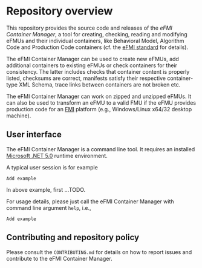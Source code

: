 # Repository overview

This repository provides the source code and releases of the _eFMI Container Manager_, a tool for creating, checking, reading and modifying eFMUs and their individual containers, like Behavioral Model, Algorithm Code and Production Code containers (cf. the [eFMI standard](https://efmi-standard.org) for details).

The eFMI Container Manager can be used to create new eFMUs, add additional containers to existing eFMUs or check containers for their consistency. The latter includes checks that container content is properly listed, checksums are correct, manifests satisfy their respective container-type XML Schema, trace links between containers are not broken etc.

The eFMI Container Manager can work on zipped and unzipped eFMUs. It can also be used to transform an eFMU to a valid FMU if the eFMU provides production code for an [FMI](https://fmi-standard.org/) platform (e.g., Windows/Linux x64/32 desktop machine).

## User interface

The eFMI Container Manager is a command line tool. It requires an installed [Microsoft .NET 5.0](https://dotnet.microsoft.com/) runtime environment.

A typical user session is for example

```
Add example
```

In above example, first ...TODO.

For usage details, please just call the eFMI Container Manager with command line argument `help`, i.e.,

```
Add example
```



## Contributing and repository policy

Please consult the `CONTRIBUTING.md` for details on how to report issues and contribute to the eFMI Container Manager.